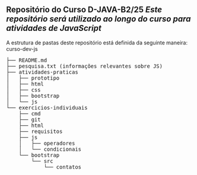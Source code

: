 **Repositório do Curso D-JAVA-B2/25**
_Este repositório será utilizado ao longo do curso para atividades de JavaScript_
---
A estrutura de pastas deste repositório está definida da seguinte maneira:
curso-dev-js  
<pre>
├── README.md  
├── pesquisa.txt (informações relevantes sobre JS)  
├── atividades-praticas  
│   ├── prototipo
│   ├── html
│   ├── css  
│   ├── bootstrap  
│   └── js  
└── exercicios-individuais  
    ├── cmd  
    ├── git  
    ├── html
    ├── requisitos
    ├── js
    │   ├── operadores
    │   └── condicionais
    └── bootstrap  
        └── src
            └── contatos
</pre>